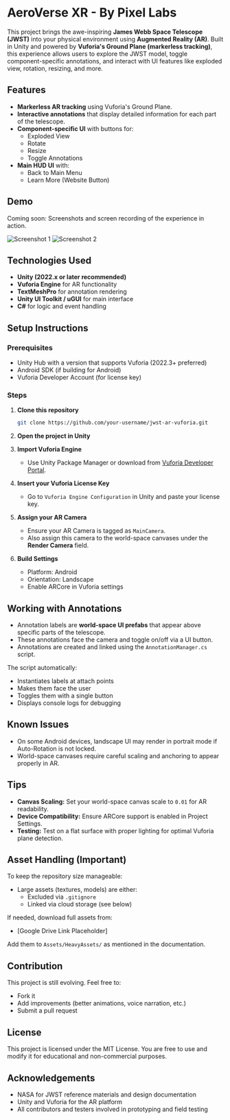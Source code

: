 # AeroVerse XR - By Pixel Labs

This project brings the awe-inspiring **James Webb Space Telescope (JWST)** into your physical environment using **Augmented Reality (AR)**. Built in Unity and powered by **Vuforia's Ground Plane (markerless tracking)**, this experience allows users to explore the JWST model, toggle component-specific annotations, and interact with UI features like exploded view, rotation, resizing, and more.

## Features

- **Markerless AR tracking** using Vuforia's Ground Plane.
- **Interactive annotations** that display detailed information for each part of the telescope.
- **Component-specific UI** with buttons for:
  - Exploded View
  - Rotate
  - Resize
  - Toggle Annotations
- **Main HUD UI** with:
  - Back to Main Menu
  - Learn More (Website Button)

## Demo

Coming soon: Screenshots and screen recording of the experience in action.

![Screenshot 1](Assets/Screenshot/MobileDemo1.jpeg)
![Screenshot 2](Diagrams/RoomPlan2.png)

## Technologies Used

- **Unity (2022.x or later recommended)**
- **Vuforia Engine** for AR functionality
- **TextMeshPro** for annotation rendering
- **Unity UI Toolkit / uGUI** for main interface
- **C#** for logic and event handling

## Setup Instructions

### Prerequisites

- Unity Hub with a version that supports Vuforia (2022.3+ preferred)
- Android SDK (if building for Android)
- Vuforia Developer Account (for license key)

### Steps

1. **Clone this repository**

   ```bash
   git clone https://github.com/your-username/jwst-ar-vuforia.git
   ```

2. **Open the project in Unity**

3. **Import Vuforia Engine**
   - Use Unity Package Manager or download from [Vuforia Developer Portal](https://developer.vuforia.com/).

4. **Insert your Vuforia License Key**
   - Go to `Vuforia Engine Configuration` in Unity and paste your license key.

5. **Assign your AR Camera**
   - Ensure your AR Camera is tagged as `MainCamera`.
   - Also assign this camera to the world-space canvases under the **Render Camera** field.

6. **Build Settings**
   - Platform: Android
   - Orientation: Landscape
   - Enable ARCore in Vuforia settings

## Working with Annotations

- Annotation labels are **world-space UI prefabs** that appear above specific parts of the telescope.
- These annotations face the camera and toggle on/off via a UI button.
- Annotations are created and linked using the `AnnotationManager.cs` script. 

The script automatically:
- Instantiates labels at attach points
- Makes them face the user
- Toggles them with a single button
- Displays console logs for debugging

## Known Issues

- On some Android devices, landscape UI may render in portrait mode if Auto-Rotation is not locked.
- World-space canvases require careful scaling and anchoring to appear properly in AR.

## Tips

- **Canvas Scaling:** Set your world-space canvas scale to `0.01` for AR readability.
- **Device Compatibility:** Ensure ARCore support is enabled in Project Settings.
- **Testing:** Test on a flat surface with proper lighting for optimal Vuforia plane detection.

## Asset Handling (Important)

To keep the repository size manageable:
- Large assets (textures, models) are either:
  - Excluded via `.gitignore`
  - Linked via cloud storage (see below)
  
If needed, download full assets from:
- [Google Drive Link Placeholder]

Add them to `Assets/HeavyAssets/` as mentioned in the documentation.

## Contribution

This project is still evolving. Feel free to:
- Fork it
- Add improvements (better animations, voice narration, etc.)
- Submit a pull request

## License

This project is licensed under the MIT License. You are free to use and modify it for educational and non-commercial purposes.

## Acknowledgements

- NASA for JWST reference materials and design documentation
- Unity and Vuforia for the AR platform
- All contributors and testers involved in prototyping and field testing